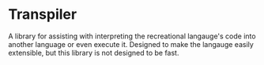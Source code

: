 # Transpiler

A library for assisting with interpreting the recreational langauge's code into another language
or even execute it. Designed to make the langauge easily extensible, but this library is not
designed to be fast.
